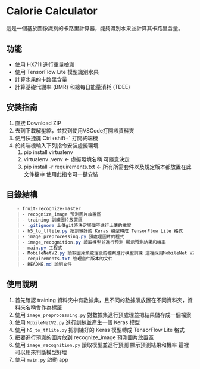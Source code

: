 # Calorie Calculator

這是一個基於圖像識別的卡路里計算器，能夠識別水果並計算其卡路里含量。

## 功能

- 使用 HX711 進行重量檢測
- 使用 TensorFlow Lite 模型識別水果
- 計算水果的卡路里含量
- 計算基礎代謝率 (BMR) 和總每日能量消耗 (TDEE)

## 安裝指南

1. 直接 Download ZIP
2. 去到下載解壓縮，並找到使用VSCode打開該資料夾
3. 使用快捷鍵 Ctrl+shift+` 打開終端機
4. 於終端機輸入下列指令安裝虛擬環境
   1. pip install virtualenv
   2. virtualenv .venv <- 虛擬環境名稱 可隨意決定
   3. pip install -r requirements.txt <- 所有所需套件以及規定版本都放置在此文件檔中 使用此指令可一鍵安裝

## 目錄結構

```scss
    - fruit-recognize-master
    | - recognize_image 預測圖片放置區
    | - training 訓練圖片放置區
    | - .gitignore 上傳git時決定哪個不進行上傳的檔案
    | - h5_to_tflite.py 把訓練好的 Keras 模型轉成 TensorFlow Lite 格式
    | - image_preprocessing.py 預處理圖片的程式
    | - image_recognition.py 讀取模型並進行預測 顯示預測結果和機率
    | - main.py 主程式
    | - MobileNetV2.py 讀取圖片預處理後的檔案進行模型訓練 這裡採用MobileNet V2
    | - requirements.txt 管理套件版本的文件
    | - README.md 說明文件
```

## 使用說明

1. 首先確認 training 資料夾中有數據集，且不同的數據須放置在不同資料夾，資料夾名稱會作為標籤
2. 使用 `image_preprocessing.py` 對數據集進行預處理並把結果儲存成一個檔案
3. 使用 `MobileNetV2.py` 進行訓練並產生一個 Keras 模型
4. 使用 `h5_to_tflite.py` 把訓練好的 Keras 模型轉成 TensorFlow Lite 格式
5. 把要進行預測的圖片放到 recognize_image 預測圖片放置區
6. 使用 `image_recognition.py` 讀取模型並進行預測 顯示預測結果和機率 這裡可以用來判斷模型好壞
7. 使用 `main.py` 啟動 app 